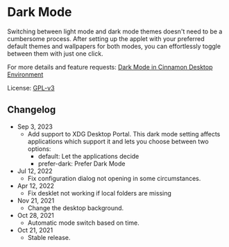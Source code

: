 # Dark Mode

Switching between light mode and dark mode themes doesn't need to be a cumbersome process. After setting up the applet with your preferred default themes and wallpapers for both modes, you can effortlessly toggle between them with just one click.

For more details and feature requests: [Dark Mode in Cinnamon Desktop Environment](https://www.linuxedo.com/2021/10/dark-mode-in-cinnamon-desktop.html)

License: [GPL-v3](https://github.com/linuxedo/cinnamon-dark-mode-applet/blob/main/LICENSE)

## Changelog
* Sep 3, 2023
  - Add support to XDG Desktop Portal. This dark mode setting affects applications which support it and lets you choose between two options:
    - default: Let the applications decide
    - prefer-dark: Prefer Dark Mode
* Jul 12, 2022
  - Fix configuration dialog not opening in some circumstances.
* Apr 12, 2022
  - Fix desklet not working if local folders are missing
* Nov 21, 2021
  - Change the desktop background.
* Oct 28, 2021
  - Automatic mode switch based on time.
* Oct 21, 2021
  - Stable release.

